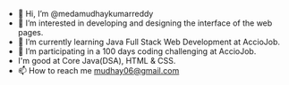 - 👋 Hi, I’m @medamudhaykumarreddy
- 👀 I’m interested in developing and designing the interface of the web pages.
- 🌱 I’m currently learning Java Full Stack Web Development at AccioJob.
- 💞️ I’m participating in a 100 days coding challenging at AccioJob.
- I'm good at Core Java(DSA), HTML & CSS.
- 📫 How to reach me mudhay06@gmail.com

<!---
medamudhaykumarreddy/medamudhaykumarreddy is a ✨ special ✨ repository because its `README.md` (this file) appears on your GitHub profile.
You can click the Preview link to take a look at your changes.
--->
